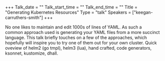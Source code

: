 +++
Talk_date = ""
Talk_start_time = ""
Talk_end_time = ""
Title = "Generating Kubernetes Resources"
Type = "talk"
Speakers = ["keegan-carruthers-smith"]
+++

No one likes to maintain and edit 1000s of lines of YAML. As such a common approach used is generating your YAML files from a more succinct language. This talk briefly touches on a few of the approaches, which hopefully will inspire you to try one of them out for your own cluster. Quick oveview of helm2 (go tmpl), helm3 (lua), hand crafted, code generators, ksonnet, kustomize, dhall.

